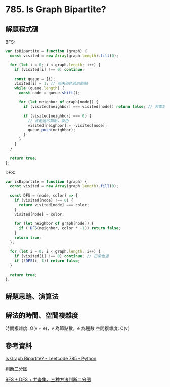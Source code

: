 # 785. Is Graph Bipartite?

## 解題程式碼

BFS:

```javascript
var isBipartite = function (graph) {
  const visited = new Array(graph.length).fill(0);

  for (let i = 0; i < graph.length; i++) {
    if (visited[i] !== 0) continue;

    const queue = [i];
    visited[i] = 1; // 尚未染色過的節點
    while (queue.length) {
      const node = queue.shift();

      for (let neighbor of graph[node]) {
        if (visited[neighbor] === visited[node]) return false; // 若鄰居和當前節點同色，則不是二分圖

        if (visited[neighbor] === 0) {
          // 沒走過的節點，染色
          visited[neighbor] = -visited[node];
          queue.push(neighbor);
        }
      }
    }
  }

  return true;
};
```

DFS:

```javascript
var isBipartite = function (graph) {
  const visited = new Array(graph.length).fill(0);

  const DFS = (node, color) => {
    if (visited[node] !== 0) {
      return visited[node] === color;
    }
    visited[node] = color;

    for (let neighbor of graph[node]) {
      if (!DFS(neighbor, color * -1)) return false;
    }
    return true;
  };

  for (let i = 0; i < graph.length; i++) {
    if (visited[i] !== 0) continue; // 已染色過
    if (!DFS(i, 1)) return false;
  }

  return true;
};
```

## 解題思路、演算法

## 解法的時間、空間複雜度

時間複雜度: O(v + e)，v 為節點數，e 為邊數
空間複雜度: O(v)

## 參考資料

[Is Graph Bipartite? - Leetcode 785 - Python](https://youtu.be/mev55LTubBY)

[判断二分图](https://leetcode.cn/problems/is-graph-bipartite/solutions/332229/pan-duan-er-fen-tu-by-leetcode-solution/)

[BFS + DFS + 并查集，三种方法判断二分图](https://leetcode.cn/problems/is-graph-bipartite/solutions/333138/bfs-dfs-bing-cha-ji-san-chong-fang-fa-pan-duan-er-/)
